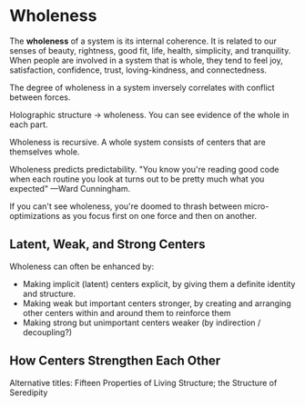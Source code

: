# Wholeness

The **wholeness** of a system is its internal coherence. It is related to our senses of beauty, rightness, good fit, life, health, simplicity, and tranquility. When people are involved in a system that is whole, they tend to feel joy, satisfaction, confidence, trust, loving-kindness, and connectedness.

The degree of wholeness in a system inversely correlates with conflict between forces.

Holographic structure &rarr; wholeness. You can see evidence of the whole in each part.

Wholeness is recursive. A whole system consists of centers that are themselves whole.

Wholeness predicts predictability. "You know you're reading good code when each routine you look at turns out to be pretty much what you expected" —Ward Cunningham.

If you can't see wholeness, you're doomed to thrash between micro-optimizations as you focus first on one force and then on another.

## Latent, Weak, and Strong Centers

Wholeness can often be enhanced by:

- Making implicit (latent) centers explicit, by giving them a definite identity and structure.
- Making weak but important centers stronger, by creating and arranging other centers within and around them to reinforce them
- Making strong but unimportant centers weaker (by indirection / decoupling?)

## How Centers Strengthen Each Other

Alternative titles: Fifteen Properties of Living Structure; the Structure of Seredipity
